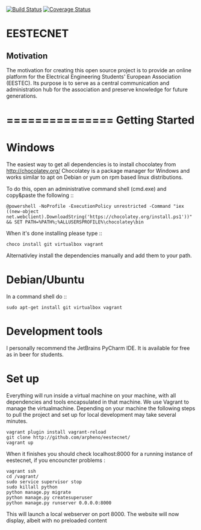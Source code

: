 [![Build Status](https://travis-ci.org/arpheno/eestecnet.svg?branch=green)](https://travis-ci.org/arpheno/eestecnet)
[![Coverage Status](https://coveralls.io/repos/arpheno/eestecnet/badge.svg?branch=green&service=github)](https://coveralls.io/github/arpheno/eestecnet?branch=green)
# EESTECNET

## Motivation

The motivation for creating this open source project is to provide an online platform for the
Electrical Engineering Students' European Association (EESTEC). Its purpose is to serve
as a central communication and administration hub for the association and preserve knowledge for
future generations.

===============
Getting Started
===============

Windows
=======
The easiest way to get all dependencies is to install chocolatey from http://chocolatey.org/
Chocolatey is a package manager for Windows and works similar to apt on Debian or yum on rpm based linux distributions.

To do this, open an administrative command shell (cmd.exe) and copy&paste the following ::

    @powershell -NoProfile -ExecutionPolicy unrestricted -Command "iex ((new-object net.webclient).DownloadString('https://chocolatey.org/install.ps1'))" && SET PATH=%PATH%;%ALLUSERSPROFILE%\chocolatey\bin

When it's done installing please type ::

    choco install git virtualbox vagrant

Alternativley install the dependencies manually and add them to your path.

Debian/Ubuntu
=============

In a command shell do ::

    sudo apt-get install git virtualbox vagrant



Development tools
=================

I personally recommend the JetBrains PyCharm IDE. It is available for free as in beer for students.

Set up
======

Everything will run inside a virtual machine on your machine, with all dependencies and tools encapsulated in that machine.
We use Vagrant to manage the virtualmachine.
Depending on your machine the following steps to pull the project and set up for local development may take several minutes.

    vagrant plugin install vagrant-reload
    git clone http://github.com/arpheno/eestecnet/
    vagrant up

When it finishes you should check localhost:8000 for a running instance of eestecnet,
if you encouncter problems :


    vagrant ssh
    cd /vagrant/
    sudo service supervisor stop
    sudo killall python
    python manage.py migrate
    python manage.py createsuperuser
    python manage.py runserver 0.0.0.0:8000

This will launch a local webserver on port 8000.
The website will now display, albeit with no preloaded content
